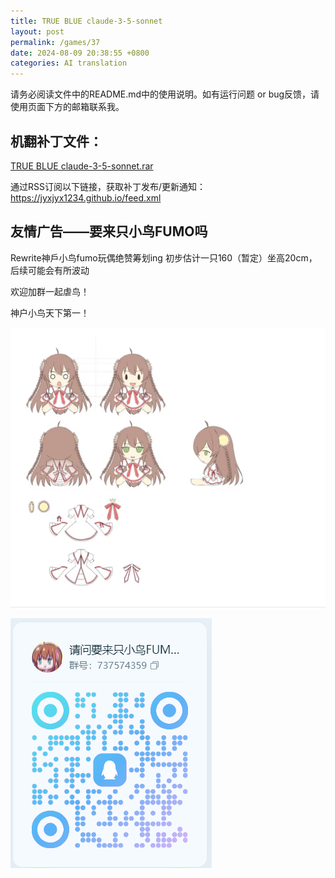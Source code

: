 ```yaml
---
title: TRUE BLUE claude-3-5-sonnet
layout: post
permalink: /games/37
date: 2024-08-09 20:38:55 +0800
categories: AI translation
---
```



请务必阅读文件中的README.md中的使用说明。如有运行问题 or bug反馈，请使用页面下方的邮箱联系我。

## 机翻补丁文件：

[TRUE BLUE claude-3-5-sonnet.rar](../resources/TRUE%20BLUE%20claude-3-5-sonnet.rar)

 

通过RSS订阅以下链接，获取补丁发布/更新通知：https://jyxjyx1234.github.io/feed.xml

## 友情广告——要来只小鸟FUMO吗

Rewrite神戶小鸟fumo玩偶绝赞筹划ing 初步估计一只160（暂定）坐高20cm，后续可能会有所波动

欢迎加群一起虐鸟！

神户小鸟天下第一！

![稿图.png](../img/广告/小鸟稿图.png)

![群号.png](../img/广告/群号.png)
